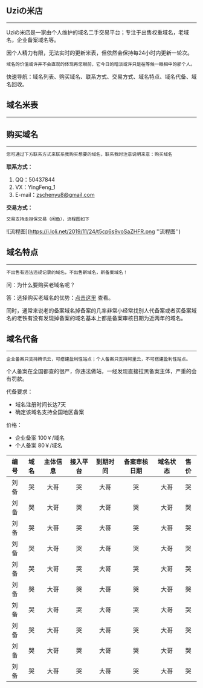 ## Uziの米店
***
Uziの米店是一家由个人维护的域名二手交易平台；专注于出售权重域名，老域名，企业备案域名等。

因个人精力有限，无法实时的更新米表，但依然会保持每24小时内更新一轮次。
```markdown
域名的价值或许并不会直观的体现再您眼前，它今日的暗淡或许只是在等候一眼相中的那个人。
```
快速导航：域名列表、购买域名、联系方式、交易方式、域名特点、域名代备、域名回收。

## 域名米表
***


## 购买域名
***
```markdown
您可通过下方联系方式来联系我购买想要的域名，联系我时注意说明来意：购买域名
```
**联系方式：**

1. QQ：50437844
2. VX：YingFeng_1
3. E-mail：zschenyu8@gmail.com

**交易方式：**
```markdown
交易支持走担保交易（闲鱼），流程图如下
```
![流程图](https://i.loli.net/2019/11/24/t5cp6s9voSaZHFR.png ''流程图'')

## 域名特点
***
```markdown
不出售有违法违规记录的域名，不出售新域名，新备案域名！
```
问：为什么要购买老域名呢？

答：选择购买老域名的优势：[点击这里](https://www.reg.cn/news/detail/1016) 查看。

同时，通常来说老的备案域名掉备案的几率非常小经常找别人代备案或者买备案域名的老铁有没有发现掉备案的域名基本上都是备案审核日期为近两年的域名。

## 域名代备
***
```markdown
企业备案只支持腾讯云，可搭建盈利性站点；个人备案只支持阿里云，不可搭建盈利性站点。
```
个人备案在全国都查的很严，你违法做站，一经发现直接拉黑备案主体，严重的会有罚款。

代备要求：

- 域名注册时间长达7天
- 确定该域名支持全国地区备案

价格：

- 企业备案 100￥/域名
- 个人备案 80￥/域名

|编号|域名|主体信息|接入平台|到期时间|备案审核日期|域名状态|售价|
|:--:|:--:|:--:|:--:|:--:|:--:|:--:|:--:|
|刘备|哭|大哥|哭|大哥|哭|大哥|哭|
|刘备|哭|大哥|哭|大哥|哭|大哥|哭|
|刘备|哭|大哥|哭|大哥|哭|大哥|哭|
|刘备|哭|大哥|哭|大哥|哭|大哥|哭|
|刘备|哭|大哥|哭|大哥|哭|大哥|哭|
|刘备|哭|大哥|哭|大哥|哭|大哥|哭|
|刘备|哭|大哥|哭|大哥|哭|大哥|哭|
|刘备|哭|大哥|哭|大哥|哭|大哥|哭|
|刘备|哭|大哥|哭|大哥|哭|大哥|哭|
|刘备|哭|大哥|哭|大哥|哭|大哥|哭|
